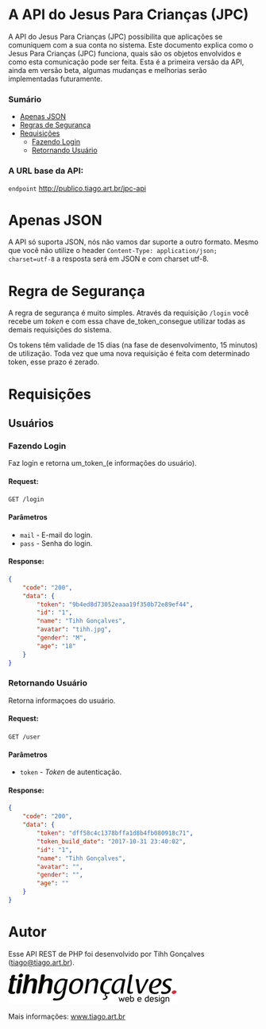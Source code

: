 # A API do Jesus Para Crianças (JPC)

A API do Jesus Para Crianças (JPC) possibilita que aplicações se comuniquem com a sua conta no sistema. Este documento explica como o Jesus Para Crianças (JPC) funciona, quais são os objetos envolvidos e como esta comunicação pode ser feita. Esta é a primeira versão da API, ainda em versão beta, algumas mudanças e melhorias serão implementadas futuramente.

### Sumário

- [Apenas JSON](#apenas-json)
- [Regras de Segurança](#regra-de-segurança)
- [Requisições](#requisições)
    - [Fazendo Login](#fazendo-login)
    - [Retornando Usuário](#retornando-usuário)

### A URL base da API:
 
```endpoint``` http://publico.tiago.art.br/jpc-api

# Apenas JSON

A API só suporta JSON, nós não vamos dar suporte a outro formato. Mesmo que você não utilize o header ```Content-Type: application/json; charset=utf-8``` a resposta será em JSON e com charset utf-8.

# Regra de Segurança

A regra de segurança é muito simples. Através da requisição ```/login``` você recebe um _token_ e com essa chave de_token_consegue utilizar todas as demais requisições do sistema.

Os tokens têm validade de 15 dias (na fase de desenvolvimento, 15 minutos) de utilização. Toda vez que uma nova requisição é feita com determinado token, esse prazo é zerado.

# Requisições

## Usuários


### Fazendo Login
Faz login e retorna um_token_(e informações do usuário).

#### Request:

```GET /login```

#### Parâmetros
 - ```mail``` - E-mail do login.
 - ```pass``` - Senha do login.

#### Response:

```json
{
    "code": "200",
    "data": {
        "token": "9b4ed8d73052eaaa19f350b72e89ef44",
        "id": "1",
        "name": "Tihh Gonçalves",
        "avatar": "tihh.jpg",
        "gender": "M",
        "age": "18"
    }
}
```


### Retornando Usuário
Retorna informaçoes do usuário.


#### Request:

```GET /user```

#### Parâmetros
 - ```token``` - _Token_ de autenticação.

#### Response:

```json
{
    "code": "200",
    "data": {
        "token": "dff58c4c1378bffa1d8b4fb080918c71",
        "token_build_date": "2017-10-31 23:40:02",
        "id": "1",
        "name": "Tihh Gonçalves",
        "avatar": "",
        "gender": "",
        "age": ""
    }
}
```

# Autor

Esse API REST de PHP foi desenvolvido por Tihh Gonçalves (tiago@tiago.art.br).
 
![logo](https://raw.githubusercontent.com/tihhgoncalves/tihh.cliente.jpc.api-doc/master/logo.png)

Mais informações: www.tiago.art.br
